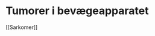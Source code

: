 # Tumorer i bevægeapparatet
[[Sarkomer]]

<!-- #anki/tag/med/Orto #anki/deck/Medicine #anki/tag/med/Oncology -->

<!-- {BearID:22CB838E-92B2-46E1-BDE0-9A650F4B7544-24378-0000E77EA6527C1B} -->
